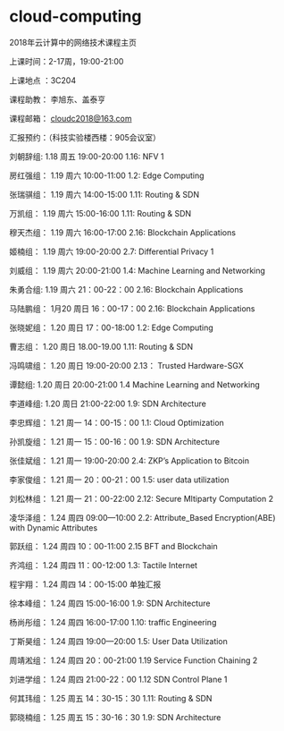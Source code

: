# cloud-computing
2018年云计算中的网络技术课程主页

上课时间：2-17周，19:00-21:00

上课地点 ：3C204

课程助教：  李旭东、盖泰亨 
    
课程邮箱： cloudc2018@163.com

 
汇报预约：（科技实验楼西楼：905会议室）

刘朝辞组:   1.18  周五 19:00-20:00            1.16: NFV 1

房红强组：     1.19 周六   10:00-11:00        1.2: Edge Computing

张瑞骐组：    1.19 周六   14:00-15:00         1.11: Routing & SDN
 
万凯组：     1.19   周六   15:00-16:00         1.11: Routing & SDN

穆天杰组：     1.19   周六   16:00-17:00        2.16: Blockchain Applications

姬楠组：      1.19     周六   19:00-20:00          2.7: Differential Privacy 1

刘威组：        1.19    周六    20:00-21:00        1.4: Machine Learning and Networking

朱勇合组:    1.19   周六  21：00-22：00      2.16: Blockchain Applications

马陆鹏组：      1月20   周日   16：00-17：00      2.16: Blockchain Applications
 
张晓妮组：    1.20  周日   17：00-18:00          1.2: Edge Computing
 
曹志组：     1.20  周日   18.00-19.00            1.11: Routing & SDN
 
冯鸣啸组：     1.20 周日   19:00-20:00            2.13： Trusted Hardware-SGX

谭懿组:     1.20   周日    20:00-21:00        1.4 Machine Learning and Networking

李道峰组:   1.20   周日   21:00-22:00    1.9: SDN Architecture

李忠辉组：   1.21    周一   14：00-15：00       1.1: Cloud Optimization

孙凯旋组：   1.21    周一   15：00-16：00             1.9: SDN Architecture

张佳斌组： 1.21 周一  19:00-20:00   2.4: ZKP’s Application to Bitcoin

李家俊组：  1.21    周一   20：00-21：00             1.5: user data utilization

刘松林组： 1.21    周一 21：00-22:00      2.12: Secure Mltiparty Computation 2

凌华泽组：   1.24     周四  09:00—10:00           2.2: Attribute_Based Encryption(ABE) with Dynamic Attributes

郭跃组：   1.24    周四   10：00-11:00   2.15 BFT and Blockchain

齐鸿组：     1.24    周四   11：00-12:00          1.3: Tactile Internet

 程宇翔：   1.24     周四  14：00-15:00                单独汇报
 
徐本峰组：      1.24     周四    15:00-16:00       1.9: SDN Architecture

杨尚彤组：    1.24     周四    16:00-17:00       1.10: traffic Engineering 

丁斯昊组：  1.24     周四   19:00—20:00            1.5: User Data Utilization

周靖淞组：  1.24    周四   20：00-21:00   1.19 Service Function Chaining 2

刘进学组： 1.24     周四  21:00-22：00             1.12 SDN Control Plane 1

何其玮组：    1.25  周五  14：30-15：30            1.11: Routing & SDN

郭晓楠组：     1.25   周五   15：30-16：30             1.9: SDN Architecture 
 




